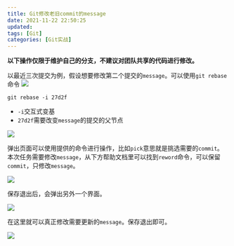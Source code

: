 ```yaml
---
title: Git修改老旧commit的message
date: 2021-11-22 22:50:25
updated:
tags: [Git]
categories: [Git实战]
---
```


**以下操作仅限于维护自己的分支，不建议对团队共享的代码进行修改。**

以最近三次提交为例，假设想要修改第二个提交的`message`。可以使用`git rebase`命令
![](https://picbed-1311007548.cos.ap-shanghai.myqcloud.com/markdown_picbed/img/202111222255230.png)

```
git rebase -i 27d2f
```
- `-i`交互式变基
- `27d2f`需要改变`message`的提交的父节点

![](https://picbed-1311007548.cos.ap-shanghai.myqcloud.com/markdown_picbed/img/202111222258390.png)

弹出页面可以使用提供的命令进行操作，比如`pick`意思就是挑选需要的`commit`。本次任务需要修改`message`，从下方帮助文档里可以找到`reword`命令，可以保留`commit`，只修改`message`。

![](https://picbed-1311007548.cos.ap-shanghai.myqcloud.com/markdown_picbed/img/202111222301367.png)

保存退出后，会弹出另外一个界面。

![](https://picbed-1311007548.cos.ap-shanghai.myqcloud.com/markdown_picbed/img/202111222302032.png)

在这里就可以真正修改需要更新的`message`。保存退出即可。

![](https://picbed-1311007548.cos.ap-shanghai.myqcloud.com/markdown_picbed/img/202111222303965.png)
